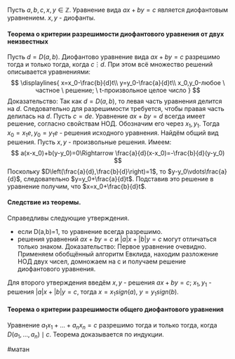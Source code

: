 Пусть $a,b,c,x,y \in \mathbb Z$. Уравнение вида $ax+by=c$ является диофантовым уравнением. $x,y$ - диофанты.

#### Теорема о критерии разрешимости диофантового уравнения от двух неизвестных
Пусть $d=D(a,b)$. Диофантово уравнение вида $ax+by=c$ разрешимо тогда и только тогда, когда $c\vdots d$. При этом всё множество решений описывается уравнениями:
$$
\displaylines{
x=x_0-\frac{b}{d}t\\
y=y_0-\frac{a}{d}t\\
x_0,y_0-любое \ частное \ решение; \ t-произвольное целое число
}
$$
Доказательство:
Так как $d=D(a,b)$, то левая часть уравнения делится на $d$. Следовательно для разрешимости требуется, чтобы правая часть делилась на $d$. Пусть $c=de$. Уравнение $ax+by=d$ всегда имеет решение, согласно свойствам НОД. Обозначим его через $x_1,y_1$. Тогда $x_0=x_1e,y_0=y_1e$ - решения исходного уравнения.
Найдём общий вид решения. Пусть $x,y$ - произвольные решения. Имеем:
$$
a(x-x_0)+b(y-y_0)=0\Rightarrow \frac{a}{d}(x-x_0)=-\frac{b}{d}(y-y_0)
$$
Поскольку $D\left(\frac{a}{d},\frac{b}{d}\right)=1$, то $y-y_0\vdots\frac{a}{d}$, следовательно $y=y_0+\frac{a}{d}t$. Подставив это решение в уравнение получим, что $x=x_0+\frac{b}{d}t$.

#### Следствие из теоремы.
Справедливы следующие утверждения.
- если D(a,b)=1, то уравнение всегда разрешимо.
- решения уравнений $ax+by=c$ и $|a|x+|b|y=c$ могут отличаться только знаком.
Доказательство:
Первое уравнение очевидно. Применяем обобщённый алгоритм Евклида, находим разложение НОД двух чисел, домножаем на c и получаем решение диофантового уравнения.

Для второго утверждения введём $x,y$ - решения $ax+by=c$; $x_1,y_1$ - решения $|a|x+|b|y=c$, тогда $x=x_1sign(a)$, $y=y_1sign(b)$.

#### Теорема о критерии разрешимости общего диофантового уравнения
Уравнение $a_1x_1+...+a_nx_n=c$ разрешимо тогда и только тогда, когда $D(a_1,...,a_n)\mid c$.
Теорема доказывается по индукции.

#матан 